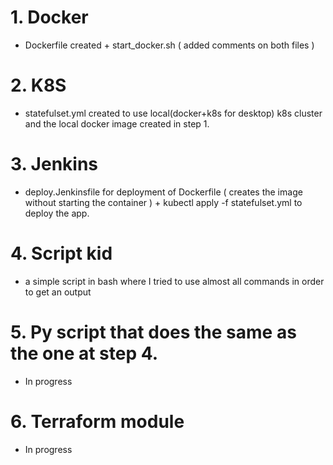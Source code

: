 # 1. Docker
* Dockerfile created + start_docker.sh ( added comments on both files )
# 2. K8S
* statefulset.yml created to use local(docker+k8s for desktop) k8s cluster and the local docker image created in step 1.
# 3. Jenkins
* deploy.Jenkinsfile for deployment of Dockerfile ( creates the image without starting the container ) + kubectl apply -f statefulset.yml to deploy the app.
# 4. Script kid
* a simple script in bash where I tried to use almost all commands in order to get an output
# 5. Py script that does the same as the one at step 4.
* In progress
# 6. Terraform module
* In progress
